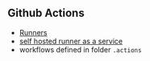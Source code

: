Github Actions
------------------

* [Runners](https://github.tik.uni-stuttgart.de/inm-cardillo/cardillo/settings/actions/runners)
* [self hosted runner as a service](https://docs.github.com/en/actions/hosting-your-own-runners/managing-self-hosted-runners/configuring-the-self-hosted-runner-application-as-a-service)
* workflows defined in folder `.actions`